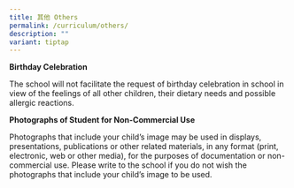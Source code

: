 ```yaml
---
title: 其他 Others
permalink: /curriculum/others/
description: ""
variant: tiptap
---
```

**Birthday Celebration**

The school will not facilitate the request of birthday celebration in school in view of the feelings of all other children, their dietary needs and possible allergic reactions.

**Photographs of Student for Non-Commercial Use**

Photographs that include your child’s image may be used in displays, presentations, publications or other related materials, in any format (print, electronic, web or other media), for the purposes of documentation or non-commercial use. Please write to the school if you do not wish the photographs that include your child’s image to be used.